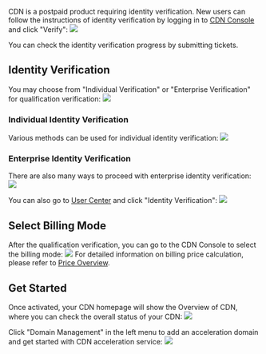 CDN is a postpaid product requiring identity verification. New users can follow the instructions of identity verification by logging in to [CDN Console](https://console.qcloud.com/cdn) and click "Verify":
![](https://mc.qcloudimg.com/static/img/9edd00a6dc99368b1a4c1bbe1b111dcc/2.png)

You can check the identity verification progress by submitting tickets.

## Identity Verification
You may choose from "Individual Verification" or "Enterprise Verification" for qualification verification:
![](https://mc.qcloudimg.com/static/img/fc264268b0f7e35bcea2167a85a1eaf4/image.png)

### Individual Identity Verification
Various methods can be used for individual identity verification:
![](https://mc.qcloudimg.com/static/img/0e14c39e2382f2ec0ac83fa5e3ac78e4/individual_verification.png)

### Enterprise Identity Verification
There are also many ways to proceed with enterprise identity verification:
![](https://mc.qcloudimg.com/static/img/de26731f001e402b72ef1cecbbbdc4c8/4.png)

You can also go to [User Center](https://console.qcloud.com/developer) and click "Identity Verification":
![](https://mc.qcloudimg.com/static/img/ed407e9edb7f85613b557fe93e7c2a55/5.png)


## Select Billing Mode
After the qualification verification, you can go to the CDN Console to select the billing mode:
![](https://mc.qcloudimg.com/static/img/a0c584bfb2c056b95c32ced2fb87f5a9/3.png)
For detailed information on billing price calculation, please refer to [Price Overview](https://www.qcloud.com/document/product/439/6732).



## Get Started
Once activated, your CDN homepage will show the Overview of CDN, where you can check the overall status of your CDN:
![](https://mc.qcloudimg.com/static/img/e443a2f6cabf44563f2f8c528f035cef/7.png)

Click "Domain Management" in the left menu to add an acceleration domain and get started with CDN acceleration service:
![](https://mc.qcloudimg.com/static/img/7d560f6bc7e149c11ac73172b3607bb5/8.png)

